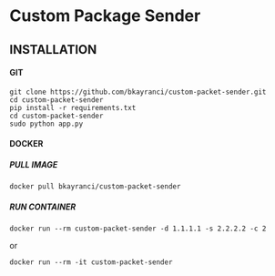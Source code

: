 # Custom Package Sender

## INSTALLATION
#### GIT
```
git clone https://github.com/bkayranci/custom-packet-sender.git
cd custom-packet-sender
pip install -r requirements.txt
cd custom-packet-sender
sudo python app.py
```

#### DOCKER
##### PULL IMAGE
```
docker pull bkayranci/custom-packet-sender
```
##### RUN CONTAINER
```
docker run --rm custom-packet-sender -d 1.1.1.1 -s 2.2.2.2 -c 2
```
or
```
docker run --rm -it custom-packet-sender
```
